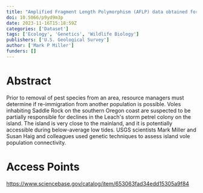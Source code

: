```yaml
---
title: "Amplified Fragment Length Polymorphism (AFLP) data obtained for 34 long-tailed vole (Microtus longicaudus) individuals at 91 loci"
doi: 10.5066/p9yd9m3p
date: 2023-11-16T15:18:59Z
categories: ['Dataset']
tags: ['Ecology', 'Genetics', 'Wildlife Biology']
publishers: ['U.S. Geological Survey']
author: ['Mark P Miller']
funders: []
---
```


# Abstract
Prior to removal of pest species from an area, resource managers must determine if re-immigration from another population is possible. Voles inhabiting Saddle Rock on the southern Oregon coast are suspected to be partially responsible for declines in the Leach's storm petrel colony on the island. The island is very close to the mainland, and it is potentially accessible during below-average low tides. USGS scientists Mark Miller and Susan Haig and colleagues used genetic techniques to assess island vole population connectivity.

# Access Points
https://www.sciencebase.gov/catalog/item/653063fad34edd15305a9f84